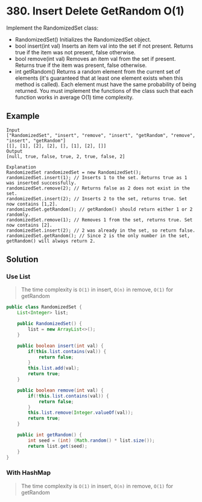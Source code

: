 # 380. Insert Delete GetRandom O(1)
Implement the RandomizedSet class:

* RandomizedSet() Initializes the RandomizedSet object.
* bool insert(int val) Inserts an item val into the set if not present. Returns true if the item was not present, false otherwise.
* bool remove(int val) Removes an item val from the set if present. Returns true if the item was present, false otherwise.
* int getRandom() Returns a random element from the current set of elements (it's guaranteed that at least one element exists when this method is called). Each element must have the same probability of being returned.
You must implement the functions of the class such that each function works in average O(1) time complexity.



## Example

```
Input
["RandomizedSet", "insert", "remove", "insert", "getRandom", "remove", "insert", "getRandom"]
[[], [1], [2], [2], [], [1], [2], []]
Output
[null, true, false, true, 2, true, false, 2]

Explanation
RandomizedSet randomizedSet = new RandomizedSet();
randomizedSet.insert(1); // Inserts 1 to the set. Returns true as 1 was inserted successfully.
randomizedSet.remove(2); // Returns false as 2 does not exist in the set.
randomizedSet.insert(2); // Inserts 2 to the set, returns true. Set now contains [1,2].
randomizedSet.getRandom(); // getRandom() should return either 1 or 2 randomly.
randomizedSet.remove(1); // Removes 1 from the set, returns true. Set now contains [2].
randomizedSet.insert(2); // 2 was already in the set, so return false.
randomizedSet.getRandom(); // Since 2 is the only number in the set, getRandom() will always return 2.
```

## Solution

### Use List
> The time complexity is `O(1)` in insert, `O(n)` in remove, `O(1)` for getRandom

```java
public class RandomizedSet {
    List<Integer> list;

    public RandomizedSet() {
        list = new ArrayList<>();
    }

    public boolean insert(int val) {
        if(this.list.contains(val)) {
            return false;
        }
        this.list.add(val);
        return true;
    }

    public boolean remove(int val) {
        if(!this.list.contains(val)) {
            return false;
        }
        this.list.remove(Integer.valueOf(val));
        return true;
    }

    public int getRandom() {
        int seed = (int) (Math.random() * list.size());
        return list.get(seed);
    }
}
```

### With HashMap
> The time complexity is `O(1)` in insert, `O(n)` in remove, `O(1)` for getRandom
